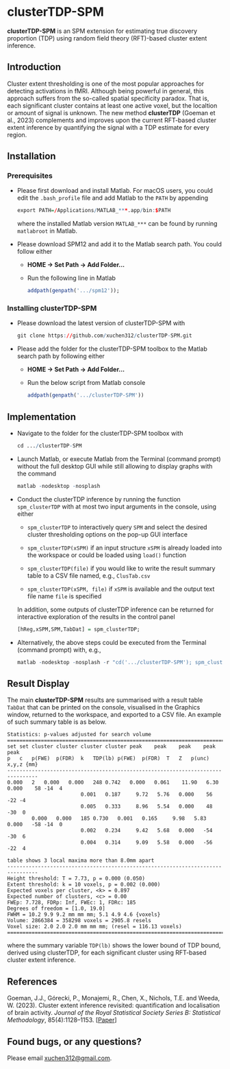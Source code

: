 # clusterTDP-SPM

**clusterTDP-SPM** is an SPM extension for estimating true discovery proportion (TDP) using random field theory (RFT)-based cluster extent inference.

## Introduction

Cluster extent thresholding is one of the most popular approaches for detecting activations in fMRI. Although being powerful in general, this approach suffers from the so-called spatial specificity paradox. That is, each significant cluster contains at least one active voxel, but the localtion or amount of signal is unknown. The new method **clusterTDP** (Goeman et al., 2023) complements and improves upon the current RFT-based cluster extent inference by quantifying the signal with a TDP estimate for every region.

## Installation

### Prerequisites

* Please first download and install Matlab. For macOS users, you could edit the ```.bash_profile``` file and add Matlab to the ```PATH``` by appending
  ``` r
  export PATH=/Applications/MATLAB_***.app/bin:$PATH
  ```
  where the installed Matlab version ```MATLAB_***``` can be found by running ```matlabroot``` in Matlab.

* Please download SPM12 and add it to the Matlab search path. You could follow either
  
  + **HOME -> Set Path -> Add Folder...**
  
  + Run the following line in Matlab
    ``` r
    addpath(genpath('.../spm12'));
    ```
  
### Installing clusterTDP-SPM

* Please download the latest version of clusterTDP-SPM with
  ``` r
  git clone https://github.com/xuchen312/clusterTDP-SPM.git
  ```

* Please add the folder for the clusterTDP-SPM toolbox to the Matlab search path by following either
  
  + **HOME -> Set Path -> Add Folder...**
  
  + Run the below script from Matlab console
    ```r
    addpath(genpath('.../clusterTDP-SPM'))
    ```

## Implementation

* Navigate to the folder for the clusterTDP-SPM toolbox with
  ```r
  cd .../clusterTDP-SPM
  ```
  
* Launch Matlab, or execute Matlab from the Terminal (command prompt) without the full desktop GUI while still allowing to display graphs with the command
  ```r
  matlab -nodesktop -nosplash
  ```
  
* Conduct the clusterTDP inference by running the function ```spm_clusterTDP``` with at most two input arguments in the console, using either
  
  + ```spm_clusterTDP``` to interactively query ```SPM``` and select the desired cluster thresholding options on the pop-up GUI interface
    
  + ```spm_clusterTDP(xSPM)``` if an input structure ```xSPM``` is already loaded into the workspace or could be loaded using ```load()``` function
    
  + ```spm_clusterTDP(file)``` if you would like to write the result summary table to a CSV file named, e.g., ```ClusTab.csv```
    
  + ```spm_clusterTDP(xSPM, file)``` if ```xSPM``` is available and the output text file name ```file``` is specified
 
  In addition, some outputs of clusterTDP inference can be returned for interactive exploration of the results in the control panel
  ```r
  [hReg,xSPM,SPM,TabDat] = spm_clusterTDP;
  ```

* Alternatively, the above steps could be executed from the Terminal (command prompt) with, e.g.,
  ```r
  matlab -nodesktop -nosplash -r "cd('.../clusterTDP-SPM'); spm_clusterTDP; exit"
  ```

## Result Display

The main **clusterTDP-SPM** results are summarised with a result table ```TabDat``` that can be printed on the console, visualised in the Graphics window, returned to the workspace, and exported to a CSV file. An example of such summary table is as below.
```
Statistics: p-values adjusted for search volume
================================================================================
set	set	cluster	cluster	cluster	cluster	peak	peak	peak	peak	peak	
p	c	p(FWE)	p(FDR)	k	TDP(lb)	p(FWE)	p(FDR)	T	Z	p(unc)	x,y,z {mm}
--------------------------------------------------------------------------------
0.000	2	0.000	0.000	248	0.742	0.000	0.061	 11.90	 6.30	0.000	 58 -14  4 	
						0.001	0.187	  9.72	 5.76	0.000	 56 -22 -4 	
						0.005	0.333	  8.96	 5.54	0.000	 48 -30  0 	
		0.000	0.000	185	0.730	0.001	0.165	  9.98	 5.83	0.000	-58 -14  0 	
						0.002	0.234	  9.42	 5.68	0.000	-54 -30  6 	
						0.004	0.314	  9.09	 5.58	0.000	-56 -22  4 	

table shows 3 local maxima more than 8.0mm apart
--------------------------------------------------------------------------------
Height threshold: T = 7.73, p = 0.000 (0.050)
Extent threshold: k = 10 voxels, p = 0.002 (0.000)
Expected voxels per cluster, <k> = 0.897
Expected number of clusters, <c> = 0.00
FWEp: 7.728, FDRp: Inf, FWEc: 1, FDRc: 185
Degrees of freedom = [1.0, 19.0]
FWHM = 10.2 9.9 9.2 mm mm mm; 5.1 4.9 4.6 {voxels}
Volume: 2866384 = 358298 voxels = 2905.8 resels
Voxel size: 2.0 2.0 2.0 mm mm mm; (resel = 116.13 voxels)
================================================================================
```
where the summary variable ```TDP(lb)``` shows the lower bound of TDP bound, derived using clusterTDP, for each significant cluster using RFT-based cluster extent inference.

## References

Goeman, J.J., Górecki, P., Monajemi, R., Chen, X., Nichols, T.E. and Weeda, W. (2023). Cluster extent inference revisited: quantification and localisation of brain activity. *Journal of the Royal Statistical Society Series B: Statistical Methodology*, 85(4):1128–1153. [[Paper](https://doi.org/10.1093/jrsssb/qkad067)]

## Found bugs, or any questions?

Please email xuchen312@gmail.com.
